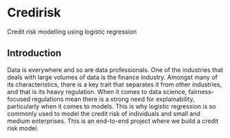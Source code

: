 # Credirisk
Credit risk modelling using logistic regression

## Introduction
Data is everywhere and so are data professionals. One of the industries that deals with large volumes of data is the finance industry. Amongst many of its characteristics, there is a key trait that separates it from other industries, and that is its heavy regulation. When it comes to data science, fairness-focused regulations mean there is a strong need for explainability, particularly when it comes to models. This is why logistic regression is so commonly used to model the credit risk of individuals and small and medium enterprises. This is an end-to-end project where we build a credit risk model.
